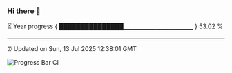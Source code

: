 ### Hi there 👋

⏳ Year progress { ███████████████▁▁▁▁▁▁▁▁▁▁▁▁▁▁▁ } 53.02 %

---

⏰ Updated on Sun, 13 Jul 2025 12:38:01 GMT

![Progress Bar CI](https://github.com/liununu/liununu/workflows/Progress%20Bar%20CI/badge.svg)
